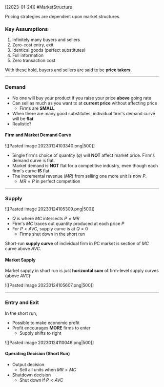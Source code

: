 [[2023-01-24]] #MarketStructure

Pricing strategies are dependent upon market structures.

### Key Assumptions
1. Infinitely many buyers and sellers
2. Zero-cost entry, exit
3. Identical goods (perfect substitutes)
4. Full information
5. Zero transaction cost

With these hold, buyers and sellers are said to be **price takers**.

---

### Demand
- No one will buy your product if you raise your price **above** going rate
- Can sell as much as you want to at **current price** without affecting price
	- Firms are **SMALL**
- When there are many good substitutes, individual firm's demand curve will be **flat**
- Realistic?

#### Firm and Market Demand Curve

![[Pasted image 20230124103340.png|500]]

- Single firm's choice of quantity $(q)$ will **NOT** affect market price. Firm's demand curve is flat.
- Market demand is **NOT** flat for a competitive industry, even though each firm's curve **IS** flat.
- The incremental revenue ($MR$) from selling one more unit is now $P$.
	- $MR=P$ in perfect competition

---

### Supply

![[Pasted image 20230124105309.png|500]]

- $Q$ is where $MC$ intersects $P=MR$
- Firm's $MC$ traces out quantity produced at each price $P$
- For $P<AVC$, supply curve is at $Q=0$
	- Firms shut down in the short run

Short-run **supply curve** of individual firm in PC market is section of $MC$ curve above $AVC$.

#### Market Supply
Market supply in short run is just **horizontal sum** of firm-level supply curves (above $AVC$)

![[Pasted image 20230124105607.png|500]]

---

### Entry and Exit
In the short run,
- Possible to make economic profit
- Profit encourages **MORE** firms to enter
	- Supply shifts to right

![[Pasted image 20230124110046.png|500]]

#### Operating Decision (Short Run)
- Output decision
	- Sell all units when $MR>MC$
- Shutdown decision
	- Shut down if $P<AVC$

